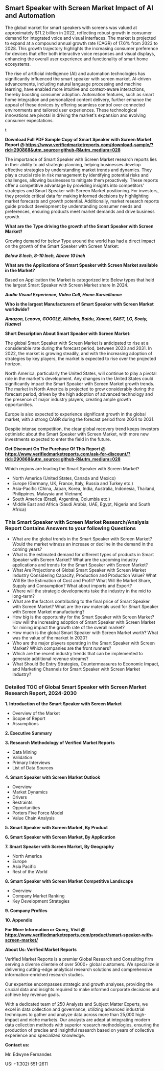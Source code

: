 <h2>Smart Speaker with Screen Market Impact of AI and Automation</h2><p>The global market for smart speakers with screens was valued at approximately $11.2 billion in 2022, reflecting robust growth in consumer demand for integrated voice and visual interfaces. The market is projected to expand at a compound annual growth rate (CAGR) of 17.6% from 2023 to 2028. This growth trajectory highlights the increasing consumer preference for devices that offer both interactive voice responses and visual displays, enhancing the overall user experience and functionality of smart home ecosystems.</p><p>The rise of artificial intelligence (AI) and automation technologies has significantly influenced the smart speaker with screen market. AI-driven advancements, including natural language processing and machine learning, have enabled more intuitive and context-aware interactions, thereby boosting consumer adoption. Automation features, such as smart home integration and personalized content delivery, further enhance the appeal of these devices by offering seamless control over connected environments and tailored user experiences. These technological innovations are pivotal in driving the market's expansion and evolving consumer expectations.</p>t</p><p id="" class=""><strong>Download Full PDF Sample Copy of Smart Speaker with Screen Market Report @ <a href="https://www.verifiedmarketreports.com/download-sample/?rid=290868&utm_source=github-R&utm_medium=028" target="_blank">https://www.verifiedmarketreports.com/download-sample/?rid=290868&utm_source=github-R&utm_medium=028</a></strong></p><p>The importance of&nbsp;Smart Speaker with Screen Market research reports lies in their ability to aid strategic planning, helping businesses develop effective strategies by understanding market trends and dynamics. They play a crucial role in risk management by identifying potential risks and challenges, allowing businesses to mitigate them proactively. These reports offer a competitive advantage by providing insights into competitors' strategies and Smart Speaker with Screen Market positioning. For investors, they provide critical data for making informed decisions by highlighting market forecasts and growth potential. Additionally, market research reports guide product development by understanding consumer needs and preferences, ensuring products meet market demands and drive business growth.</p><p><strong>What are the&nbsp;Type driving the growth of the Smart Speaker with Screen Market?</strong></p><p id="" class="">Growing demand for below Type around the world has had a direct impact on the growth of the Smart Speaker with Screen Market:</p><em><strong>Below 8 Inch, 8-10 Inch, Above 10 Inch</strong></em></p><strong>What are the&nbsp;Applications&nbsp;of Smart Speaker with Screen Market available in the Market?</strong></p><p id="" class="">Based on Application the Market is categorized into Below types that held the largest Smart Speaker with Screen Market share In 2024.</p><em><strong>Audio Visual Experience, Video Call, Home Surveillance</strong></em></p><strong>Who is the largest Manufacturers of Smart Speaker with Screen Market worldwide?</strong></p><p><em><strong>Amazon, Lenovo, GOOGLE, Alibaba, Baidu, Xiaomi, SAST, LG, Soaiy, Huawei</strong></em></p><p id="" class=""><strong>Short Description About Smart Speaker with Screen Market:</strong></p><p>The global Smart Speaker with Screen Market is anticipated to rise at a considerable rate during the forecast period, between 2023 and 2031. In 2022, the market is growing steadily, and with the increasing adoption of strategies by key players, the market is expected to rise over the projected horizon.</p><p>North America, particularly the United States, will continue to play a pivotal role in the market's development. Any changes in the United States could significantly impact the Smart Speaker with Screen Market growth trends. The market in North America is projected to grow considerably during the forecast period, driven by the high adoption of advanced technology and the presence of major industry players, creating ample growth opportunities.</p><p>Europe is also expected to experience significant growth in the global market, with a strong CAGR during the forecast period from 2024 to 2031.</p><p>Despite intense competition, the clear global recovery trend keeps investors optimistic about the Smart Speaker with Screen Market, with more new investments expected to enter the field in the future.</p><p id="" class=""><strong>Get Discount On The Purchase Of This Report @ <a href="https://www.verifiedmarketreports.com/ask-for-discount/?rid=290868&utm_source=github-R&utm_medium=028" target="_blank">https://www.verifiedmarketreports.com/ask-for-discount/?rid=290868&utm_source=github-R&utm_medium=028</a></strong></p>Which regions are leading the Smart Speaker with Screen Market?</p><ul><li>North America (United States, Canada and Mexico)</li><li>Europe (Germany, UK, France, Italy, Russia and Turkey etc.)</li><li>Asia-Pacific (China, Japan, Korea, India, Australia, Indonesia, Thailand, Philippines, Malaysia and Vietnam)</li><li>South America (Brazil, Argentina, Columbia etc.)</li><li>Middle East and Africa (Saudi Arabia, UAE, Egypt, Nigeria and South Africa)</li></ul><h3 id="" class="">This Smart Speaker with Screen Market Research/Analysis Report Contains Answers to your following Questions</h3><ul><li>What are the global trends in the Smart Speaker with Screen Market? Would the market witness an increase or decline in the demand in the coming years?</li><li>What is the estimated demand for different types of products in Smart Speaker with Screen Market? What are the upcoming industry applications and trends for the Smart Speaker with Screen Market?</li><li>What Are Projections of Global Smart Speaker with Screen Market Industry Considering Capacity, Production and Production Value? What Will Be the Estimation of Cost and Profit? What Will Be Market Share, Supply and Consumption? What about imports and Export?</li><li>Where will the strategic developments take the industry in the mid to long-term?</li><li>What are the factors contributing to the final price of Smart Speaker with Screen Market? What are the raw materials used for Smart Speaker with Screen Market manufacturing?</li><li>How big is the opportunity for the Smart Speaker with Screen Market? How will the increasing adoption of Smart Speaker with Screen Market for mining impact the growth rate of the overall market?</li><li>How much is the global Smart Speaker with Screen Market worth? What was the value of the market In 2020?</li><li>Who are the major players operating in the Smart Speaker with Screen Market? Which companies are the front runners?</li><li>Which are the recent industry trends that can be implemented to generate additional revenue streams?</li><li>What Should Be Entry Strategies, Countermeasures to Economic Impact, and Marketing Channels for Smart Speaker with Screen Market Industry?</li></ul><h3 id="" class="">Detailed TOC of Global Smart Speaker with Screen Market Research Report, 2024-2030</h3><p id="" class=""><strong>1. Introduction of the Smart Speaker with Screen Market</strong></p><ul><li>Overview of the Market</li><li>Scope of Report</li><li>Assumptions</li></ul><p id="" class=""><strong>2. Executive Summary</strong></p><p id="" class=""><strong>3. Research Methodology of Verified Market Reports</strong></p><ul><li>Data Mining</li><li>Validation</li><li>Primary Interviews</li><li>List of Data Sources</li></ul><p id="" class=""><strong>4. Smart Speaker with Screen Market Outlook</strong></p><ul><li>Overview</li><li>Market Dynamics</li><li>Drivers</li><li>Restraints</li><li>Opportunities</li><li>Porters Five Force Model</li><li>Value Chain Analysis</li></ul><p id="" class=""><strong>5. Smart Speaker with Screen Market, By Product</strong></p><p id="" class=""><strong>6. Smart Speaker with Screen Market, By Application</strong></p><p id="" class=""><strong>7. Smart Speaker with Screen Market, By Geography</strong></p><ul><li>North America</li><li>Europe</li><li>Asia Pacific</li><li>Rest of the World</li></ul><p id="" class=""><strong>8. Smart Speaker with Screen Market Competitive Landscape</strong></p><ul><li>Overview</li><li>Company Market Ranking</li><li>Key Development Strategies</li></ul><p id="" class=""><strong>9. Company Profiles</strong></p><p id="" class=""><strong>10. Appendix</strong></p><p id="" class=""><strong>For More Information or Query, Visit @ <a href="https://www.verifiedmarketreports.com/product/smart-speaker-with-screen-market/" target="_blank">https://www.verifiedmarketreports.com/product/smart-speaker-with-screen-market/</a></strong></p><p id="" class=""><strong>About Us: Verified Market Reports</strong></p><p id="" class="">Verified Market Reports is a premier Global Research and Consulting firm serving a diverse clientele of over 5000+ global customers. We specialize in delivering cutting-edge analytical research solutions and comprehensive information-enriched research studies.</p><p id="" class="">Our expertise encompasses strategic and growth analyses, providing the crucial data and insights required to make informed corporate decisions and achieve key revenue goals.</p><p id="" class="">With a dedicated team of 250 Analysts and Subject Matter Experts, we excel in data collection and governance, utilizing advanced industrial techniques to gather and analyze data across more than 25,000 high-impact and niche markets. Our analysts are adept at integrating modern data collection methods with superior research methodologies, ensuring the production of precise and insightful research based on years of collective experience and specialized knowledge.</p><p id="" class=""><strong>Contact us:</strong></p><p id="" class="">Mr. Edwyne Fernandes</p><p id="" class="">US: +1(302) 551-2611</p>